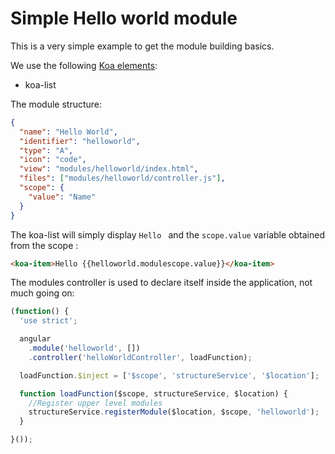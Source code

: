 # Simple Hello world module






This is a very simple example to get the module building basics.

We use the following [Koa elements](https://github.com/KingofApp/docs/tree/master/themes#list-of-elements):
* koa-list

The module structure:
```json
{
  "name": "Hello World",
  "identifier": "helloworld",
  "type": "A",
  "icon": "code",
  "view": "modules/helloworld/index.html",
  "files": ["modules/helloworld/controller.js"],
  "scope": {
    "value": "Name"
  }
}
```

The koa-list will simply display `Hello ` and the `scope.value` variable obtained from the scope :

```html
<koa-item>Hello {{helloworld.modulescope.value}}</koa-item>
```

The modules controller is used to declare itself inside the application, not much going on:
```javascript
(function() {
  'use strict';

  angular
    .module('helloworld', [])
    .controller('helloWorldController', loadFunction);

  loadFunction.$inject = ['$scope', 'structureService', '$location'];

  function loadFunction($scope, structureService, $location) {
    //Register upper level modules
    structureService.registerModule($location, $scope, 'helloworld');
  }

}());
```
